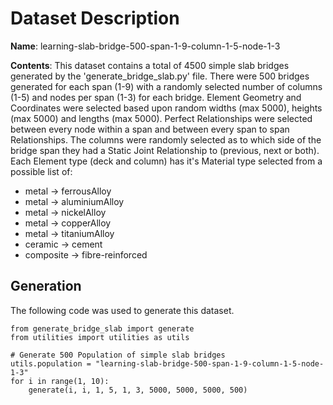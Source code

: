 # Dataset Description

**Name**: learning-slab-bridge-500-span-1-9-column-1-5-node-1-3

**Contents**: This dataset contains a total of 4500 simple slab bridges generated by the 'generate_bridge_slab.py' file. There were 500 bridges generated for each span (1-9) with a randomly selected number of columns (1-5) and nodes per span (1-3) for each bridge. Element Geometry and Coordinates were selected based upon random widths (max 5000), heights (max 5000) and lengths (max 5000). Perfect Relationships were selected between every node within a span and between every span to span Relationships. The columns were randomly selected as to which side of the bridge span they had a Static Joint Relationship to (previous, next or both). Each Element type (deck and column) has it's Material type selected from a possible list of:
* metal -> ferrousAlloy
* metal -> aluminiumAlloy
* metal -> nickelAlloy
* metal -> copperAlloy
* metal -> titaniumAlloy
* ceramic -> cement
* composite -> fibre-reinforced

## Generation
The following code was used to generate this dataset.

```
from generate_bridge_slab import generate
from utilities import utilities as utils

# Generate 500 Population of simple slab bridges
utils.population = "learning-slab-bridge-500-span-1-9-column-1-5-node-1-3"
for i in range(1, 10):
    generate(i, i, 1, 5, 1, 3, 5000, 5000, 5000, 500)

```